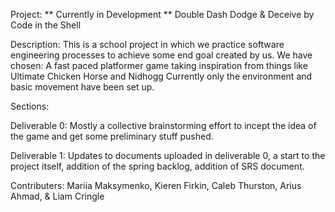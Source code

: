 Project: ** Currently in Development **
Double Dash Dodge & Deceive 
by Code in the Shell

Description: 
This is a school project in which we practice software engineering processes to achieve some end goal created by us. We have chosen:
A fast paced platformer game taking inspiration from things like Ultimate Chicken Horse and Nidhogg
Currently only the environment and basic movement have been set up.

Sections:

  Deliverable 0:
  Mostly a collective brainstorming effort to incept the idea of the game and get some preliminary stuff pushed.
  
  Deliverable 1:
  Updates to documents uploaded in deliverable 0, a start to the project itself, addition of the spring backlog, addition of SRS document.


Contributers:
Mariia Maksymenko,
Kieren Firkin,
Caleb Thurston,
Arius Ahmad, &
Liam Cringle
